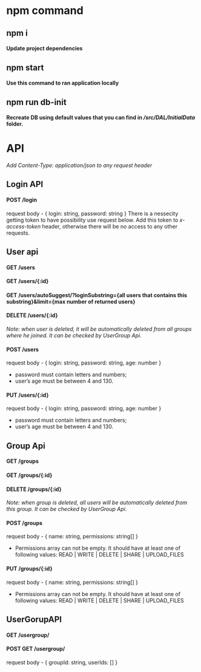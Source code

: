 # npm command
## npm i
#### Update project dependencies 
## npm start
#### Use this command to ran application locally
## npm run db-init
#### Recreate DB using default values that you can find in */src/DAL/InitialData*  folder.

# API
*Add Content-Type: application/json to any request header*

## Login API

#### POST /login 
request body - {
  login: string,
  password: string
}
There is a nessecity getting token to have possibility use request below.
Add this token to *x-access-token* header, otherwise there will be no access to any other requests.

## User api

#### GET /users
#### GET /users/{:id}
#### GET /users/autoSuggest/?loginSubstring={all users that contains this substring}&limit={max number of returned users}
#### DELETE /users/{:id}
*Note: when user is deleted, it will be automatically deleted from all groups where he joined. It can be checked by UserGroup Api.*
#### POST /users
request body - { login: string, password: string, age: number }
- password must contain letters and numbers;
- user’s age must be between 4 and 130.
#### PUT /users/{:id}
request body - { login: string, password: string, age: number }
- password must contain letters and numbers;
- user’s age must be between 4 and 130.

## Group Api

#### GET /groups
#### GET /groups/{:id}
#### DELETE /groups/{:id}
*Note: when group is deleted, all users will be automatically deleted from this group. It can be checked by UserGroup Api.*
#### POST /groups
request body - { name: string, permissions: string[] }
- Permissions array can not be empty. It should have at least one of following values: READ | WRITE | DELETE | SHARE | UPLOAD_FILES
#### PUT /groups/{:id}
request body - { name: string, permissions: string[] }
- Permissions array can not be empty. It should have at least one of following values: READ | WRITE | DELETE | SHARE | UPLOAD_FILES

## UserGorupAPI
#### GET /usergroup/

#### POST GET /usergroup/
request body - { groupId: string, userIds: [] }